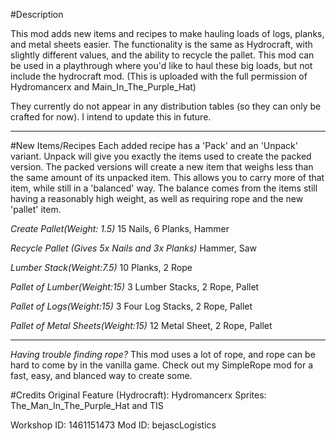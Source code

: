 #Description

This mod adds new items and recipes to make hauling loads of logs, planks, and metal sheets easier.
The functionality is the same as Hydrocraft, with slightly different values, and the ability to recycle the pallet.
This mod can be used in a playthrough where you'd like to haul these big loads, but not include the hydrocraft mod.
(This is uploaded with the full permission of Hydromancerx and Main_In_The_Purple_Hat)

They currently do not appear in any distribution tables (so they can only be crafted for now).
I intend to update this in future.

---

#New Items/Recipes
Each added recipe has a 'Pack' and an 'Unpack' variant. Unpack will give you exactly the items used to create the packed version.
The packed versions will create a new item that weighs less than the same amount of its unpacked item.
This allows you to carry more of that item, while still in a 'balanced' way.
The balance comes from the items still having a reasonably high weight, as well as requiring rope and the new 'pallet' item.

*Create Pallet(Weight: 1.5)*
15 Nails, 6 Planks, Hammer

*Recycle Pallet (Gives 5x Nails and 3x Planks)*
Hammer, Saw

*Lumber Stack(Weight:7.5)*
10 Planks, 2 Rope

*Pallet of Lumber(Weight:15)*
3 Lumber Stacks, 2 Rope, Pallet

*Pallet of Logs(Weight:15)*
3 Four Log Stacks, 2 Rope, Pallet

*Pallet of Metal Sheets(Weight:15)*
12 Metal Sheet, 2 Rope, Pallet

---

*Having trouble finding rope?*
This mod uses a lot of rope, and rope can be hard to come by in the vanilla game.
Check out my SimpleRope mod for a fast, easy, and blanced way to create some.

#Credits
Original Feature (Hydrocraft): Hydromancerx
Sprites: The_Man_In_The_Purple_Hat and TIS

Workshop ID: 1461151473
Mod ID: bejascLogistics
